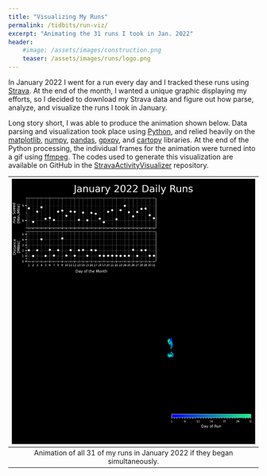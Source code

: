 ```yaml
---
title: "Visualizing My Runs"
permalink: /tidbits/run-viz/
excerpt: "Animating the 31 runs I took in Jan. 2022"
header:
    #image: /assets/images/construction.png
    teaser: /assets/images/runs/logo.png
---
```


In January 2022 I went for a run every day and I tracked these runs using
[Strava](https://www.strava.com/dashboard).
At the end of the month, I wanted a unique graphic displaying my efforts, so I
decided to download my Strava data and figure out how parse, analyze, and
visualize the runs I took in January.

Long story short, I was able to produce the animation shown below.
Data parsing and visualization took place using
[Python](https://www.python.org/), and relied heavily
on the [matplotlib](https://matplotlib.org/), [numpy](https://numpy.org/),
[pandas](https://pandas.pydata.org/),
[gpxpy](https://github.com/tkrajina/gpxpy), and
[cartopy](https://scitools.org.uk/cartopy/docs/latest/) libraries.
At the end of the Python processing, the individual frames for the animation
were turned into a gif using [ffmpeg](https://ffmpeg.org/).
The codes used to generate this visualization are available on GitHub in the
[StravaActivityVisualizer](https://github.com/elbeejay/StravaActivityVisualizer) repository.

| ![Jan. Runs](/assets/images/runs/janruns.gif) |
|:--:|
| Animation of all 31 of my runs in January 2022 if they began simultaneously. |
